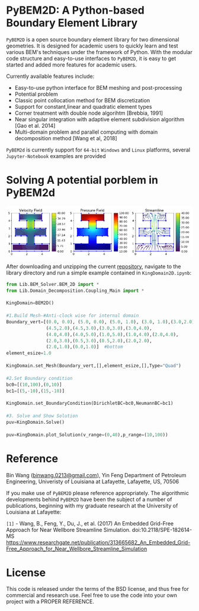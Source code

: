 PyBEM2D: A Python-based Boundary Element Library
==============================================================================================

`PyBEM2D` is a open source boundary element library for two dimensional geometries. It is designed for academic users to quickly learn and test various BEM's techniques under the framework of Python. With the modular code structure and easy-to-use interfaces to `PyBEM2D`, it is easy to get started and added more features for academic users. 

Currently available features include:
* Easy-to-use python interface for BEM meshing and post-processing
* Potential problem
* Classic point collocation method for BEM discretization
* Support for constant,linear and quadratic element types
* Corner treatment with double node algorihtm [Brebbia, 1991]
* Near singular integration with adaptive element subdivision algorithm [Gao et al. 2014]
* Multi-domain problem and parallel computing with domain decomposition method [Wang et al, 2018]

`PyBEM2d` is currently support for `64-bit` `Windows` and `Linux` platforms, several `Jupyter-Notebook` examples are provided 


# Solving A potential porblem in PyBEM2d

<p align="center">
  <img src = "https://github.com/BinWang0213/PyBEM2D/blob/master/img/KingDomain.png">
</p>

After downloading and unzipping the current <a href="https://github.com/BinWang0213/PyBEM2D/archive/master.zip">repository</a>, navigate to the library directory and run a simple example contained in `KingDomain2D.ipynb`:
```python
from Lib.BEM_Solver.BEM_2D import *
from Lib.Domain_Decomposition.Coupling_Main import *

KingDomain=BEM2D()

#1.Build Mesh-#Anti-clock wise for internal domain
Boundary_vert=[(0.0, 0.0), (5.0, 0.0), (5.0, 1.0), (3.0, 1.0),(3.0,2.0), #bottom
               (4.5,2.0),(4.5,3.0),(3.0,3.0),(3.0,4.0),                  #middle
               (4.0,4.0),(4.0,5.0),(1.0,5.0),(1.0,4.0),(2.0,4.0),        #top
               (2.0,3.0),(0.5,3.0),(0.5,2.0),(2.0,2.0),                  #middle
               (2.0,1.0),(0.0,1.0)]  #bottom
element_esize=1.0

KingDomain.set_Mesh(Boundary_vert,[],element_esize,[],Type="Quad")

#2.Set Boundary condition
bc0=[(10,100),(0,10)]
bc1=[(5,-10),(15,-10)]

KingDomain.set_BoundaryCondition(DirichletBC=bc0,NeumannBC=bc1)

#3. Solve and Show Solution
puv=KingDomain.Solve()

puv=KingDomain.plot_Solution(v_range=(0,40),p_range=(10,100))
```

# Reference

Bin Wang (binwang.0213@gmail.com), Yin Feng
Department of Petroleum Engineering, Univeristy of Louisiana at Lafayette, Lafayette, US, 70506

If you make use of `PyBEM2D` please reference appropriately. The algorithmic developments behind `PyBEM2D` have been the subject of a number of publications, beginning with my graduate research at the University of Louisiana at Lafayette:

`[1]` - Wang, B., Feng, Y., Du, J., et al. (2017) An Embedded Grid-Free Approach for Near Wellbore Streamline Simulation. doi:10.2118/SPE-182614-MS
https://www.researchgate.net/publication/313665682_An_Embedded_Grid-Free_Approach_for_Near_Wellbore_Streamline_Simulation

# License

This code is released under the terms of the BSD license, and thus free for commercial and research use. Feel free to use the code into your own project with a PROPER REFERENCE.  




